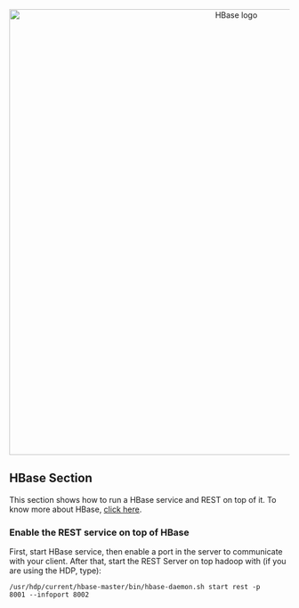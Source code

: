 <div align='center' style='text-align: center; align: center'>
    <img align='center' src='https://1.cms.s81c.com/sites/default/files/styles/band_inline_image_standard/public/2019-06/apache-hbase-logo_0.png?itok=GfW4z5QC' alt='HBase logo' width='800px'></img>
</div>

<h2>HBase Section</h2>

<p>This section shows how to run a HBase service and REST on top of it. To know more about HBase, <a href='https://hbase.apache.org/book.html#arch.overview'>click here</a>.</p>

<h3>Enable the REST service on top of HBase</h3>
<p>First, start HBase service, then enable a port in the server to communicate with your client. After that, start the REST Server on top hadoop with (if you are using the HDP, type):</p>

<code>/usr/hdp/current/hbase-master/bin/hbase-daemon.sh start rest -p 8001 --infoport 8002</code>
